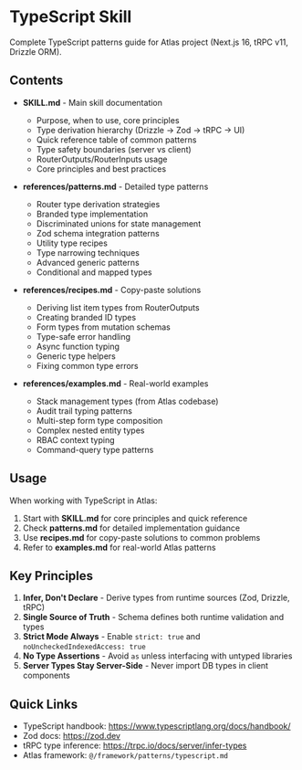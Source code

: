 # TypeScript Skill

Complete TypeScript patterns guide for Atlas project (Next.js 16, tRPC v11, Drizzle ORM).

## Contents

- **SKILL.md** - Main skill documentation
  - Purpose, when to use, core principles
  - Type derivation hierarchy (Drizzle → Zod → tRPC → UI)
  - Quick reference table of common patterns
  - Type safety boundaries (server vs client)
  - RouterOutputs/RouterInputs usage
  - Core principles and best practices

- **references/patterns.md** - Detailed type patterns
  - Router type derivation strategies
  - Branded type implementation
  - Discriminated unions for state management
  - Zod schema integration patterns
  - Utility type recipes
  - Type narrowing techniques
  - Advanced generic patterns
  - Conditional and mapped types

- **references/recipes.md** - Copy-paste solutions
  - Deriving list item types from RouterOutputs
  - Creating branded ID types
  - Form types from mutation schemas
  - Type-safe error handling
  - Async function typing
  - Generic type helpers
  - Fixing common type errors

- **references/examples.md** - Real-world examples
  - Stack management types (from Atlas codebase)
  - Audit trail typing patterns
  - Multi-step form type composition
  - Complex nested entity types
  - RBAC context typing
  - Command-query type patterns

## Usage

When working with TypeScript in Atlas:

1. Start with **SKILL.md** for core principles and quick reference
2. Check **patterns.md** for detailed implementation guidance
3. Use **recipes.md** for copy-paste solutions to common problems
4. Refer to **examples.md** for real-world Atlas patterns

## Key Principles

1. **Infer, Don't Declare** - Derive types from runtime sources (Zod, Drizzle, tRPC)
2. **Single Source of Truth** - Schema defines both runtime validation and types
3. **Strict Mode Always** - Enable `strict: true` and `noUncheckedIndexedAccess: true`
4. **No Type Assertions** - Avoid `as` unless interfacing with untyped libraries
5. **Server Types Stay Server-Side** - Never import DB types in client components

## Quick Links

- TypeScript handbook: https://www.typescriptlang.org/docs/handbook/
- Zod docs: https://zod.dev
- tRPC type inference: https://trpc.io/docs/server/infer-types
- Atlas framework: `@/framework/patterns/typescript.md`
